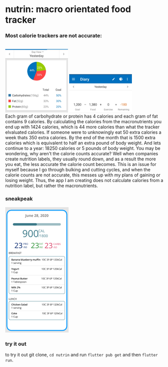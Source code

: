 # nutrin: macro orientated food tracker

### Most calorie trackers are not accurate: 
<br />
<img src="/readmeimgs/macro.jpg" alt="drawing" width="200"/> <img src="/readmeimgs/calorie.jpg" alt="drawing" width="200"/>
<br /> 
Each gram of carbohydrate or protein has 4 calories and each gram of fat contains 9 calories. By calculating the calories from the macronutrients you end up with 1424 calories, which is 44 more calories than what the tracker elvaluated calories. If someone were to unknowingly eat 50 extra calories a week thats 350 extra calories. By the end of the month that is 1500 extra calories which is equivalent to half an extra pound of body weight. And lets continue to a year: 18250 calories or 5 pounds of body weight. You may be wondering, why aren't the calorie counts accurate? Well when companies create nutrition labels, they usually round down, and as a result the more you eat, the less accurate the calorie count becomes. This is an issue for myself because I go through bulking and cutting cycles, and when the calorie counts are not accurate, this messes up with my plans of gaining or losing weight. Thus, the app I am creating does not calculate calories from a nutrition label, but rather the macronutrients. 

### sneakpeak
<img src="/readmeimgs/figma.png" alt="drawing"/>

### try it out
to try it out git clone, `cd nutrin` and run `flutter pub get` and then `flutter run`. 
